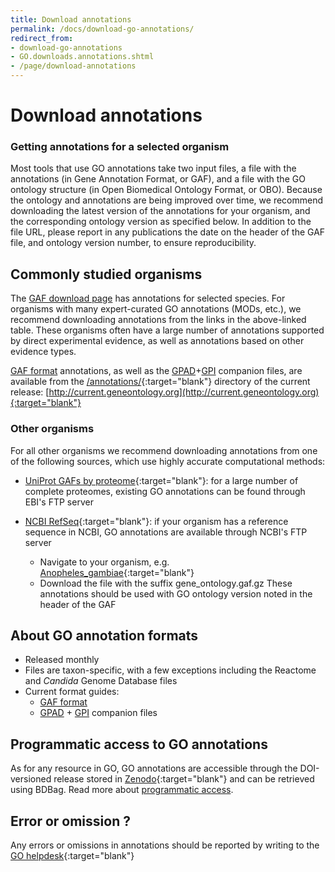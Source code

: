 ```yaml
---
title: Download annotations
permalink: /docs/download-go-annotations/
redirect_from: 
- download-go-annotations
- GO.downloads.annotations.shtml
- /page/download-annotations
---
```


# Download annotations 

### Getting annotations for a selected organism
Most tools that use GO annotations take two input files, a file with the annotations (in Gene Annotation Format, or GAF), and a file with the GO ontology structure (in Open Biomedical Ontology Format, or OBO). Because the ontology and annotations are being improved over time, we recommend downloading the latest version of the annotations for your organism, and the corresponding ontology version as specified below. In addition to the file URL, please report in any publications the date on the header of the GAF file, and ontology version number, to ensure reproducibility.

## Commonly studied organisms 
The [GAF download page](http://current.geneontology.org/products/pages/downloads.html) has annotations for selected species. For organisms with many expert-curated GO annotations (MODs, etc.), we recommend downloading annotations from the links in the above-linked table. These organisms often have a large number of annotations supported by direct experimental evidence, as well as annotations based on other evidence types.

[GAF format](/docs/go-annotation-file-gaf-format-2.2/) annotations, as well as the [GPAD](/docs/gene-product-association-data-gpad-format/)+[GPI](/docs/gene-product-information-gpi-format/) companion files, are available from the [/annotations/](http://current.geneontology.org/annotations/index.html){:target="blank"} directory of the current release: [http://current.geneontology.org](http://current.geneontology.org){:target="blank"}

### Other organisms
For all other organisms we recommend downloading annotations from one of the following sources, which use highly accurate computational methods:

+ [UniProt GAFs by proteome](https://ftp.ebi.ac.uk/pub/databases/GO/goa/proteomes/){:target="blank"}: for a large number of complete proteomes, existing GO annotations can be found through EBI's FTP server

+ [NCBI RefSeq](https://ftp.ncbi.nlm.nih.gov/genomes/refseq/){:target="blank"}: if your organism has a reference sequence in NCBI, GO annotations are available through NCBI's FTP server
  + Navigate to your organism, e.g. [Anopheles_gambiae](https://ftp.ncbi.nlm.nih.gov/genomes/refseq/invertebrate/Anopheles_gambiae/representative/GCF_000005575.2_AgamP3/){:target="blank"}
  + Download the file with the suffix gene_ontology.gaf.gz
These annotations should be used with GO ontology version noted in the header of the GAF 

## About GO annotation formats
+ Released monthly
+ Files are taxon-specific, with a few exceptions including the Reactome and *Candida* Genome Database files
+ Current format guides:
  + [GAF format](/docs/go-annotation-file-gaf-format-2.2/) 
  + [GPAD](/docs/gene-product-association-data-gpad-format/) + [GPI](/docs/gene-product-information-gpi-format/) companion files
  
## Programmatic access to GO annotations
As for any resource in GO, GO annotations are accessible through the DOI-versioned release stored in [Zenodo](https://doi.org/10.5281/zenodo.1205159){:target="blank"} and can be retrieved using BDBag. Read more about [programmatic access](/docs/tools-guide/#programmatic-download-bdbag).

## Error or omission ?
Any errors or omissions in annotations should be reported by writing to the [GO helpdesk](http://help.geneontology.org/){:target="blank"}
